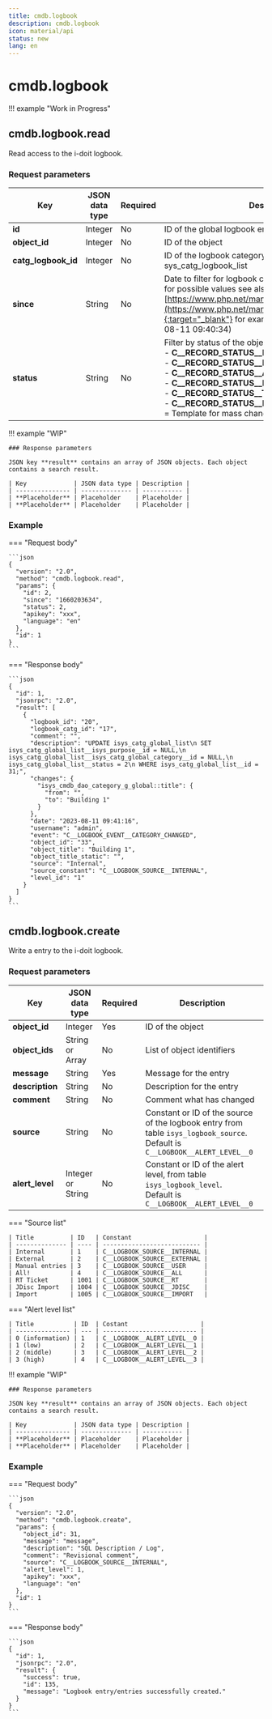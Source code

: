 ```yaml
---
title: cmdb.logbook
description: cmdb.logbook
icon: material/api
status: new
lang: en
---
```


# cmdb.logbook

!!! example "Work in Progress"

## cmdb.logbook.read

Read access to the i-doit logbook.

### Request parameters

| Key                 | JSON data type | Required | Description                                                                                                                                                                                                                                                                                                                                                                           |
| ------------------- | -------------- | -------- | ------------------------------------------------------------------------------------------------------------------------------------------------------------------------------------------------------------------------------------------------------------------------------------------------------------------------------------------------------------------------------------- |
| **id**              | Integer        | No       | ID of the global logbook entry from table isys_logbook                                                                                                                                                                                                                                                                                                                                |
| **object_id**       | Integer        | No       | ID of the object                                                                                                                                                                                                                                                                                                                                                                      |
| **catg_logbook_id** | Integer        | No       | ID of the logbook category entry from table sys_catg_logbook_list                                                                                                                                                                                                                                                                                                                     |
| **since**           | String         | No       | Date to filter for logbook changes since a certain date, for possible values see also [https://www.php.net/manual/de/function.strtotime.php](https://www.php.net/manual/de/function.strtotime.php){:target="_blank"} for example **1660203634** (2022-08-11 09:40:34)                                                                                                                 |
| **status**          | String         | No       | Filter by status of the objects e.g. Normal or Archived:<br>-   **C__RECORD_STATUS__BIRTH** = Unfinished<br>-   **C__RECORD_STATUS__NORMAL** = Normal<br>-   **C__RECORD_STATUS__ARCHIVED** = Archived<br>-   **C__RECORD_STATUS__DELETED** = Deleted<br>-   **C__RECORD_STATUS__TEMPLATE** = Template<br>-   **C__RECORD_STATUS__MASS_CHANGES_TEMPLATE** = Template for mass changes |

!!! example "WIP"

    ### Response parameters

    JSON key **result** contains an array of JSON objects. Each object contains a search result.

    | Key             | JSON data type | Description |
    | --------------- | -------------- | ----------- |
    | **Placeholder** | Placeholder    | Placeholder |
    | **Placeholder** | Placeholder    | Placeholder |

### Example

=== "Request body"

    ```json
    {
      "version": "2.0",
      "method": "cmdb.logbook.read",
      "params": {
        "id": 2,
        "since": "1660203634",
        "status": 2,
        "apikey": "xxx",
        "language": "en"
      },
      "id": 1
    }
    ```

=== "Response body"

    ```json
    {
      "id": 1,
      "jsonrpc": "2.0",
      "result": [
        {
          "logbook_id": "20",
          "logbook_catg_id": "17",
          "comment": "",
          "description": "UPDATE isys_catg_global_list\n SET isys_catg_global_list__isys_purpose__id = NULL,\n isys_catg_global_list__isys_catg_global_category__id = NULL,\n isys_catg_global_list__status = 2\n WHERE isys_catg_global_list__id = 31;",
          "changes": {
            "isys_cmdb_dao_category_g_global::title": {
              "from": "",
              "to": "Building 1"
            }
          },
          "date": "2023-08-11 09:41:16",
          "username": "admin",
          "event": "C__LOGBOOK_EVENT__CATEGORY_CHANGED",
          "object_id": "33",
          "object_title": "Building 1",
          "object_title_static": "",
          "source": "Internal",
          "source_constant": "C__LOGBOOK_SOURCE__INTERNAL",
          "level_id": "1"
        }
      ]
    }
    ```

## cmdb.logbook.create

Write a entry to the i-doit logbook.

### Request parameters

| Key             | JSON data type    | Required | Description                                                                                                                     |
| --------------- | ----------------- | -------- | ------------------------------------------------------------------------------------------------------------------------------- |
| **object_id**   | Integer           | Yes      | ID of the object                                                                                                                |
| **object_ids**  | String or Array   | No       | List of object identifiers                                                                                                      |
| **message**     | String            | Yes      | Message for the entry                                                                                                           |
| **description** | String            | No       | Description for the entry                                                                                                       |
| **comment**     | String            | No       | Comment what has changed                                                                                                        |
| **source**      | String            | No       | Constant or ID of the source of the logbook entry from table `isys_logbook_source`.<br> Default is `C__LOGBOOK__ALERT_LEVEL__0` |
| **alert_level** | Integer or String | No       | Constant or ID of the alert level, from table `isys_logbook_level`.<br> Default is `C__LOGBOOK__ALERT_LEVEL__0`                 |

=== "Source list"

    | Title          | ID   | Constant                    |
    | -------------- | ---- | --------------------------- |
    | Internal       | 1    | C__LOGBOOK_SOURCE__INTERNAL |
    | External       | 2    | C__LOGBOOK_SOURCE__EXTERNAL |
    | Manual entries | 3    | C__LOGBOOK_SOURCE__USER     |
    | All!           | 4    | C__LOGBOOK_SOURCE__ALL      |
    | RT Ticket      | 1001 | C__LOGBOOK_SOURCE__RT       |
    | JDisc Import   | 1004 | C__LOGBOOK_SOURCE__JDISC    |
    | Import         | 1005 | C__LOGBOOK_SOURCE__IMPORT   |

=== "Alert level list"

    | Title           | ID  | Costant                    |
    | --------------- | --- | -------------------------- |
    | 0 (information) | 1   | C__LOGBOOK__ALERT_LEVEL__0 |
    | 1 (low)         | 2   | C__LOGBOOK__ALERT_LEVEL__1 |
    | 2 (middle)      | 3   | C__LOGBOOK__ALERT_LEVEL__2 |
    | 3 (high)        | 4   | C__LOGBOOK__ALERT_LEVEL__3 |

!!! example "WIP"

    ### Response parameters

    JSON key **result** contains an array of JSON objects. Each object contains a search result.

    | Key             | JSON data type | Description |
    | --------------- | -------------- | ----------- |
    | **Placeholder** | Placeholder    | Placeholder |
    | **Placeholder** | Placeholder    | Placeholder |

### Example

=== "Request body"

    ```json
    {
      "version": "2.0",
      "method": "cmdb.logbook.create",
      "params": {
        "object_id": 31,
        "message": "message",
        "description": "SQL Description / Log",
        "comment": "Revisional comment",
        "source": "C__LOGBOOK_SOURCE__INTERNAL",
        "alert_level": 1,
        "apikey": "xxx",
        "language": "en"
      },
      "id": 1
    }
    ```

=== "Response body"

    ```json
    {
      "id": 1,
      "jsonrpc": "2.0",
      "result": {
        "success": true,
        "id": 135,
        "message": "Logbook entry/entries successfully created."
      }
    }
    ```
